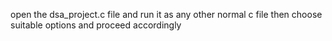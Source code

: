 open the dsa_project.c file and run it as any other normal c file
then choose suitable options and proceed accordingly
